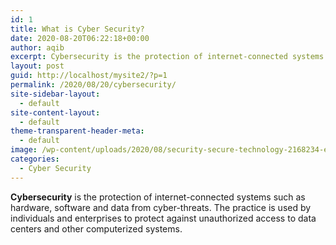 ```yaml
---
id: 1
title: What is Cyber Security?
date: 2020-08-20T06:22:18+00:00
author: aqib
excerpt: Cybersecurity is the protection of internet-connected systems such as hardware, software and data from cyber-threats.
layout: post
guid: http://localhost/mysite2/?p=1
permalink: /2020/08/20/cybersecurity/
site-sidebar-layout:
  - default
site-content-layout:
  - default
theme-transparent-header-meta:
  - default
image: /wp-content/uploads/2020/08/security-secure-technology-2168234-e1598006386102.jpg
categories:
  - Cyber Security
---
```

**Cybersecurity**&nbsp;is the protection of internet-connected systems such as hardware, software and data from cyber-threats. The practice is used by individuals and enterprises to protect against unauthorized access to data centers and other computerized systems.